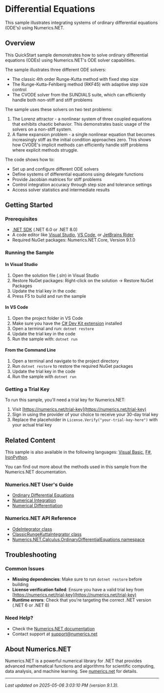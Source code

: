 # Differential Equations

This sample illustrates integrating systems of ordinary differential equations (ODE's) using Numerics.NET.

## Overview

This QuickStart sample demonstrates how to solve ordinary differential equations (ODEs) using Numerics.NET's 
ODE solver capabilities.

The sample illustrates three different ODE solvers:
- The classic 4th order Runge-Kutta method with fixed step size
- The Runge-Kutta-Fehlberg method (RKF45) with adaptive step size control
- The CVODE solver from the SUNDIALS suite, which can efficiently handle both non-stiff and stiff 
  problems

The sample uses these solvers on two test problems:
1. The Lorenz attractor - a nonlinear system of three coupled equations that exhibits chaotic 
   behavior. This demonstrates basic usage of the solvers on a non-stiff system.
2. A flame expansion problem - a single nonlinear equation that becomes increasingly stiff as the 
   initial condition approaches zero. This shows how CVODE's implicit methods can efficiently handle 
   stiff problems where explicit methods struggle.

The code shows how to:
- Set up and configure different ODE solvers
- Define systems of differential equations using delegate functions
- Provide Jacobian matrices for stiff problems
- Control integration accuracy through step size and tolerance settings
- Access solver statistics and intermediate results


## Getting Started

### Prerequisites

- [.NET SDK](https://dotnet.microsoft.com/download) (.NET 6.0 or .NET 8.0)
- A code editor like [Visual Studio](https://visualstudio.microsoft.com/), [VS Code](https://code.visualstudio.com/), or [JetBrains Rider](https://www.jetbrains.com/rider/)
- Required NuGet packages: Numerics.NET.Core, Version 9.1.0

### Running the Sample

#### In Visual Studio
1. Open the solution file (.sln) in Visual Studio
2. Restore NuGet packages: Right-click on the solution → Restore NuGet Packages
3. Update the trial key in the code:
4. Press F5 to build and run the sample

#### In VS Code

1. Open the project folder in VS Code
2. Make sure you have the [C# Dev Kit extension](https://marketplace.visualstudio.com/items?itemName=ms-dotnettools.csdevkit) installed
3. Open a terminal and run: `dotnet restore`
4. Update the trial key in the code 
5. Run the sample with: `dotnet run`

#### From the Command Line

1. Open a terminal and navigate to the project directory
2. Run `dotnet restore` to restore the required NuGet packages
3. Update the trial key in the code
4. Run the sample with `dotnet run`

### Getting a Trial Key

To run this sample, you'll need a trial key for Numerics.NET:

1. Visit [https://numerics.net/trial-key](https://numerics.net/trial-key)
2. Sign in using the provider of your choice to receive your 30-day trial key
3. Replace the placeholder in `License.Verify("your-trial-key-here")` with your actual trial key

## Related Content

This sample is also available in the following languages: 
[Visual Basic](https://github.com/NumericsDotNet/quickstart-visualbasic/tree/net6.0/mathematics/calculus/differential-equations), [F#](https://github.com/NumericsDotNet/quickstart-fsharp/tree/net6.0/mathematics/calculus/differential-equations), [IronPython](https://github.com/NumericsDotNet/quickstart-ironpython/tree/net6.0/mathematics/calculus/differential-equations).

You can find out more about the methods used in this sample from the Numerics.NET documentation.

### Numerics.NET User's Guide

- [Ordinary Differential Equations](https://numerics.net/documentation/latest/mathematics/calculus/ordinary-differential-equations)
- [Numerical Integration](https://numerics.net/documentation/latest/mathematics/calculus/numerical-integration)
- [Numerical Differentiation](https://numerics.net/documentation/latest/mathematics/calculus/numerical-differentiation)

### Numerics.NET API Reference

- [OdeIntegrator class](https://numerics.net/documentation/latest/reference/numerics.net.calculus.ordinarydifferentialequations.odeintegrator)
- [ClassicRungeKuttaIntegrator class](https://numerics.net/documentation/latest/reference/numerics.net.calculus.ordinarydifferentialequations.ClassicRungeKuttaIntegrator)
- [Numerics.NET.Calculus.OrdinaryDifferentialEquations namespace](https://numerics.net/documentation/latest/reference/numerics.net.calculus.ordinarydifferentialequations)


## Troubleshooting

### Common Issues

- **Missing dependencies**: Make sure to run `dotnet restore` before building
- **License verification failed**: Ensure you have a valid trial key from [https://numerics.net/trial-key](https://numerics.net/trial-key)
- **Runtime errors**: Check that you're targeting the correct .NET version (.NET 6 or .NET 8)

### Need Help?

- Check the [Numerics.NET documentation](https://numerics.net/documentation/)
- Contact support at [support@numerics.net](mailto:support@numerics.net?subject=DifferentialEquations%20QuickStart%20Sample%20%28C%23%29)

## About Numerics.NET

Numerics.NET is a powerful numerical library for .NET that provides advanced mathematical 
functions and algorithms for scientific computing, data analysis, and machine learning.
See [numerics.net](https://numerics.net) for details.

---

_Last updated on 2025-05-06 3:03:10 PM (version 9.1.3)._
